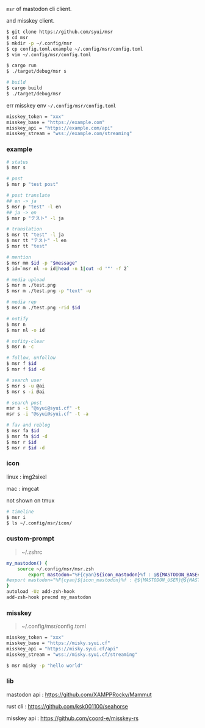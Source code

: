 `msr` of mastodon cli client.

and misskey client.

```sh
$ git clone https://github.com/syui/msr
$ cd msr
$ mkdir -p ~/.config/msr
$ cp config.toml.example ~/.config/msr/config.toml
$ vim ~/.config/msr/config.toml

$ cargo run
$ ./target/debug/msr s

# build
$ cargo build
$ ./target/debug/msr
```

err misskey env `~/.config/msr/config.toml`

```sh
misskey_token = "xxx"
misskey_base = "https://example.com"
misskey_api = "https://example.com/api"
misskey_stream = "wss://example.com/streaming"
```

### example

```sh
# status
$ msr s

# post
$ msr p "test post"

# post translate
## en -> ja
$ msr p "test" -l en
## ja -> en
$ msr p "テスト" -l ja

# translation
$ msr tt "test" -l ja
$ msr tt "テスト" -l en
$ msr tt "test"

# mention
$ msr mm $id -p "$message"
$ id=`msr nl -o id|head -n 1|cut -d '"' -f 2`

# media upload
$ msr m ./test.png
$ msr m ./test.png -p "text" -u

# media rep
$ msr m ./test.png -rid $id

# notify
$ msr n
$ msr nl -o id

# nofity-clear
$ msr n -c

# follow, unfollow
$ msr f $id
$ msr f $id -d

# search user
$ msr s -u @ai
$ msr s -i @ai

# search post
msr s -i "@syui@syui.cf" -t
msr s -i "@syui@syui.cf" -t -a

# fav and reblog
$ msr fa $id
$ msr fa $id -d
$ msr r $id
$ msr r $id -d
```

### icon

linux : img2sixel

mac : imgcat

not shown on tmux

```sh
# timeline
$ msr i
$ ls ~/.config/msr/icon/
```

### custom-prompt

> ~/.zshrc

```sh
my_mastodon() {
	source ~/.config/msr/msr.zsh
		export mastodon="%F{cyan}${icon_mastodon}%f : @${MASTODON_BASE##*/}"
#export mastodon="%F{cyan}${icon_mastodon}%f : @${MASTODON_USER}@${MASTODON_BASE##*/}"
}
autoload -Uz add-zsh-hook
add-zsh-hook precmd my_mastodon
```

### misskey

> ~/.config/msr/config.toml

```sh
misskey_token = "xxx"
misskey_base = "https://misky.syui.cf"
misskey_api = "https://misky.syui.cf/api"
misskey_stream = "wss://misky.syui.cf/streaming"
```

```sh
$ msr misky -p "hello world"
```

### lib

mastodon api : https://github.com/XAMPPRocky/Mammut

rust cli : https://github.com/ksk001100/seahorse

misskey api : https://github.com/coord-e/misskey-rs

